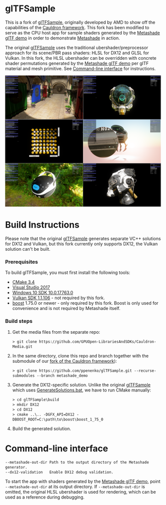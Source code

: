 # glTFSample 

This is a fork of [glTFSample](https://github.com/GPUOpen-LibrariesAndSDKs/glTFSample), originally developed by AMD to show off the capabilities of the [Cauldron framework](https://github.com/GPUOpen-LibrariesAndSDKs/Cauldron).
This fork has been modified to serve as the CPU host app for sample shaders generated by the [Metashade glTF demo](https://github.com/ppenenko/metashade/tree/master/gltfdemo) in order to demonstrate [Metashade](https://github.com/ppenenko/metashade) in action.

The original [glTFSample](https://github.com/GPUOpen-LibrariesAndSDKs/glTFSample) uses the traditional ubershader/preprocessor approach for its scene/PBR pass shaders: HLSL for DX12 and GLSL for Vulkan. In this fork, the HLSL ubershader can be overridden with concrete shader permutations generated by the [Metashade glTF demo](https://github.com/ppenenko/metashade/tree/master/gltfdemo) per glTF material and mesh primitive. See [Command-line interface](#command-line-interface) for instructions.

![Screenshot](screenshot.png)

# Build Instructions

Please note that the original [glTFSample](https://github.com/GPUOpen-LibrariesAndSDKs/glTFSample) generates separate VC++ solutions for DX12 and Vulkan, but this fork currently only supports DX12, the Vulkan solution can't be built.

### Prerequisites

To build glTFSample, you must first install the following tools:

- [CMake 3.4](https://cmake.org/download/)
- [Visual Studio 2017](https://visualstudio.microsoft.com/downloads/)
- [Windows 10 SDK 10.0.17763.0](https://developer.microsoft.com/en-us/windows/downloads/windows-10-sdk)
- [Vulkan SDK 1.1.106](https://www.lunarg.com/vulkan-sdk/) - not required by this fork.
- [boost](https://www.boost.org/) 1.75.0 or newer - only required by this fork. Boost is only used for convenience and is not required by Metashade itself.

### Build steps

1) Get the media files from the separate repo:
    ```
    > git clone https://github.com/GPUOpen-LibrariesAndSDKs/Cauldron-Media.git
    ```

2) In the same directory, clone this repo and branch together with the submodule of our [fork of the Cauldron framework](https://github.com/ppenenko/Cauldron)):
    ```
    > git clone https://github.com/ppenenko/glTFSample.git --recurse-submodules --branch metashade_demo
    ```

3) Generate the DX12-specific solution. Unlike the original [glTFSample](https://github.com/GPUOpen-LibrariesAndSDKs/glTFSample) which uses [GenerateSolutions.bat](build/GenerateSolutions.bat), we have to run CMake manually:
    ```
    > cd glTFSample\build
    > mkdir DX12
    > cd DX12
    > cmake ..\.. -DGFX_API=DX12 -DBOOST_ROOT=C:\path\to\boost\boost_1_75_0
    ```

4) Build the generated solution.

# Command-line interface

```
--metashade-out-dir Path to the output directory of the Metashade generator.
--dx12-validation   Enable DX12 debug validation.
```

To start the app with shaders generated by the [Metashade glTF demo](https://github.com/ppenenko/metashade/tree/master/gltfdemo), point `--metashade-out-dir` at its output directory. If `--metashade-out-dir` is omitted, the original HLSL ubershader is used for rendering, which can be used as a reference during debugging.

